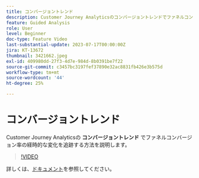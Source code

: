 ```yaml
---
title: コンバージョントレンド
description: Customer Journey Analyticsのコンバージョントレンドでファネルコンバージョン率の経時的な変化を追跡する方法を説明します。
feature: Guided Analysis
role: User
level: Beginner
doc-type: Feature Video
last-substantial-update: 2023-07-17T00:00:00Z
jira: KT-13672
thumbnail: 3421662.jpeg
exl-id: 409980dd-27f3-4d7e-984d-8b0391be7f22
source-git-commit: c3457bc3197fef37890e32ac8831fb426e3b575d
workflow-type: tm+mt
source-wordcount: '44'
ht-degree: 25%

---
```


# コンバージョントレンド

Customer Journey Analyticsの **コンバージョントレンド** でファネルコンバージョン率の経時的な変化を追跡する方法を説明します。

>[!VIDEO](https://video.tv.adobe.com/v/3421662/?learn=on)

詳しくは、[ドキュメント](https://experienceleague.adobe.com/docs/analytics-platform/using/guided-analysis/funnel/conversion-trends.html?lang=ja)を参照してください。
